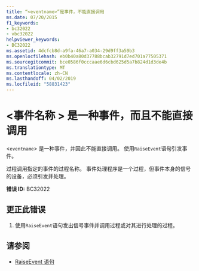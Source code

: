```yaml
---
title: “<eventname>”是事件，不能直接调用
ms.date: 07/20/2015
f1_keywords:
- bc32022
- vbc32022
helpviewer_keywords:
- BC32022
ms.assetid: 4dcfcb8d-a9fa-46a7-a034-29d9ff3a59b3
ms.openlocfilehash: eb0b40a80d37788bcab32791d7ed701a77505371
ms.sourcegitcommit: bce0586f0cccaae6d6cbd625d5a7b824d1d3de4b
ms.translationtype: MT
ms.contentlocale: zh-CN
ms.lasthandoff: 04/02/2019
ms.locfileid: "58831423"
---
```

# <a name="eventname-is-an-event-and-cannot-be-called-directly"></a>\<事件名称 > 是一种事件，而且不能直接调用
<`eventname`> 是一种事件，并因此不能直接调用。 使用`RaiseEvent`语句引发事件。  
  
 过程调用指定的事件的过程名称。 事件处理程序是一个过程，但事件本身的信号的设备，必须引发并处理。  
  
 **错误 ID:** BC32022  
  
## <a name="to-correct-this-error"></a>更正此错误  
  
1.  使用`RaiseEvent`语句发出信号事件并调用过程或对其进行处理的过程。  
  
## <a name="see-also"></a>请参阅

- [RaiseEvent 语句](../../../visual-basic/language-reference/statements/raiseevent-statement.md)
